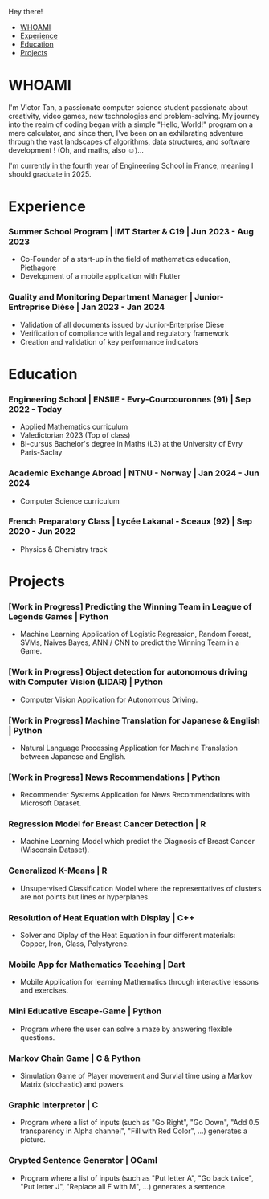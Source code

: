 Hey there! 

- [WHOAMI](#whoami)
- [Experience](#experience)
- [Education](#education)
- [Projects](#projects)


# WHOAMI

I'm Victor Tan, a passionate computer science student passionate about creativity, video games, new technologies and problem-solving. My journey into the realm of coding began with a simple "Hello, World!" program on a mere calculator, and since then, I've been on an exhilarating adventure through the vast landscapes of algorithms, data structures, and software development ! (Oh, and maths, also ☺)...

I'm currently in the fourth year of Engineering School in France, meaning I should graduate in 2025.

# Experience

### Summer School Program | IMT Starter & C19 | Jun 2023 - Aug 2023

- Co-Founder of a start-up in the field of mathematics education, Piethagore
- Development of a mobile application with Flutter

### Quality and Monitoring Department Manager | Junior-Entreprise Dièse | Jan 2023 - Jan 2024

- Validation of all documents issued by Junior-Enterprise Dièse
- Verification of compliance with legal and regulatory framework
- Creation and validation of key performance indicators

# Education

### Engineering School | ENSIIE - Evry-Courcouronnes (91) | Sep 2022 - Today

- Applied Mathematics curriculum
- Valedictorian 2023 (Top of class)
- Bi-cursus Bachelor's degree in Maths (L3) at the University of Evry Paris-Saclay

### Academic Exchange Abroad | NTNU - Norway | Jan 2024 - Jun 2024

- Computer Science curriculum

### French Preparatory Class | Lycée Lakanal - Sceaux (92) | Sep 2020 - Jun 2022

- Physics & Chemistry track

# Projects

### [Work in Progress] Predicting the Winning Team in League of Legends Games | Python

- Machine Learning Application of Logistic Regression, Random Forest, SVMs, Naives Bayes, ANN / CNN to predict the Winning Team in a Game.

### [Work in Progress] Object detection for autonomous driving with Computer Vision (LIDAR) | Python

- Computer Vision Application for Autonomous Driving.

### [Work in Progress] Machine Translation for Japanese & English | Python

- Natural Language Processing Application for Machine Translation between Japanese and English.

### [Work in Progress] News Recommendations | Python

- Recommender Systems Application for News Recommendations with Microsoft Dataset.

### Regression Model for Breast Cancer Detection | R

- Machine Learning Model which predict the Diagnosis of Breast Cancer (Wisconsin Dataset).

### Generalized K-Means | R

- Unsupervised Classification Model where the representatives of clusters are not points but lines or hyperplanes.

### Resolution of Heat Equation with Display | C++

- Solver and Diplay of the Heat Equation in four different materials: Copper, Iron, Glass, Polystyrene.

### Mobile App for Mathematics Teaching | Dart

- Mobile Application for learning Mathematics through interactive lessons and exercises.

### Mini Educative Escape-Game | Python

- Program where the user can solve a maze by answering flexible questions.

### Markov Chain Game | C & Python

- Simulation Game of Player movement and Survial time using a Markov Matrix (stochastic) and powers.

### Graphic Interpretor | C

- Program where a list of inputs (such as "Go Right", "Go Down", "Add 0.5 transparency in Alpha channel", "Fill with Red Color", ...) generates a picture.

### Crypted Sentence Generator | OCaml

- Program where a list of inputs (such as "Put letter A", "Go back twice", "Put letter J", "Replace all F with M", ...) generates a sentence.
